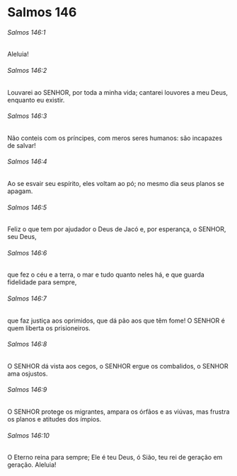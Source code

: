 # Salmos 146

###### Salmos 146:1

Aleluia!

###### Salmos 146:2

Louvarei ao SENHOR, por toda a minha vida; cantarei louvores a meu Deus, enquanto eu existir.

###### Salmos 146:3

Não conteis com os príncipes, com meros seres humanos: são incapazes de salvar!

###### Salmos 146:4

Ao se esvair seu espírito, eles voltam ao pó; no mesmo dia seus planos se apagam.

###### Salmos 146:5

Feliz o que tem por ajudador o Deus de Jacó e, por esperança, o SENHOR, seu Deus,

###### Salmos 146:6

que fez o céu e a terra, o mar e tudo quanto neles há, e que guarda fidelidade para sempre,

###### Salmos 146:7

que faz justiça aos oprimidos, que dá pão aos que têm fome! O SENHOR é quem liberta os prisioneiros.

###### Salmos 146:8

O SENHOR dá vista aos cegos, o SENHOR ergue os combalidos, o SENHOR ama osjustos.

###### Salmos 146:9

O SENHOR protege os migrantes, ampara os órfãos e as viúvas, mas frustra os planos e atitudes dos ímpios.

###### Salmos 146:10

O Eterno reina para sempre; Ele é teu Deus, ó Sião, teu rei de geração em geração. Aleluia!

